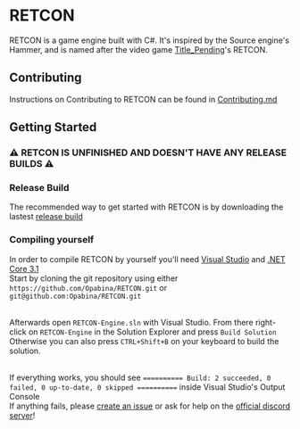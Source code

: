 # RETCON
RETCON is a game engine built with C#. It's inspired by the Source engine's Hammer, and is named after the video game [Title_Pending](https://devbeef.com/tp)'s RETCON.

## Contributing
Instructions on Contributing to RETCON can be found in [Contributing.md](./Contributing.md)

## Getting Started
### ⚠ RETCON IS UNFINISHED AND DOESN'T HAVE ANY RELEASE BUILDS ⚠ <br>
### Release Build 
The recommended way to get started with RETCON is by downloading the lastest [release build](https://github.com/Opabina/RETCON/releases)

### Compiling yourself
In order to compile RETCON by yourself you'll need [Visual Studio](https://visualstudio.microsoft.com/) and [.NET Core 3.1](https://dotnet.microsoft.com/en-us/download/dotnet/3.1)<br>
Start by cloning the git repository using either ``https://github.com/Opabina/RETCON.git`` or ``git@github.com:Opabina/RETCON.git``<br><br>

Afterwards open ``RETCON-Engine.sln`` with Visual Studio. From there right-click on ``RETCON-Engine`` in the Solution Explorer and press ``Build Solution``<br>
Otherwise you can also press ``CTRL+Shift+B`` on your keyboard to build the solution.<br><br>

If everything works, you should see ``========== Build: 2 succeeded, 0 failed, 0 up-to-date, 0 skipped ==========`` inside Visual Studio's Output Console<br>
If anything fails, please [create an issue](https://docs.github.com/en/issues/tracking-your-work-with-issues/creating-an-issue) or ask for help on the [official discord server](https://discord.gg/NwBhYhtgjZ)!
